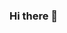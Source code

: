 ### Hi there 👋

<!--
**pdx97/pdx97** is a ✨ _special_ ✨ repository because its `README.md` (this file) appears on your GitHub profile.


🔭 I’m a techie who loves to explore different technologies and tech stacks.My major fields of interests Include Machine Learning , Deep learning, Computer Vision.
🌱 I am really intrigued how technologies and its solutions are helping the world and the society, I would really like to contribute my part to it.
📫 How to reach me through <a href="https://www.linkedin.com/in/prakhar-dixit-712751149/">

-->
